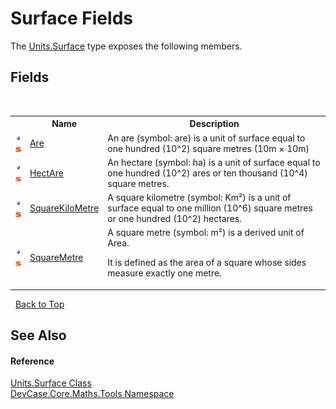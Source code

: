 # Surface Fields
 

The <a href="T_DevCase_Core_Maths_Tools_Units_Surface">Units.Surface</a> type exposes the following members.


## Fields
&nbsp;<table><tr><th></th><th>Name</th><th>Description</th></tr><tr><td>![Public field](media/pubfield.gif "Public field")![Static member](media/static.gif "Static member")</td><td><a href="F_DevCase_Core_Maths_Tools_Units_Surface_Are">Are</a></td><td>
An are (symbol: are) is a unit of surface equal to one hundred (10^2) square metres (10m × 10m)</td></tr><tr><td>![Public field](media/pubfield.gif "Public field")![Static member](media/static.gif "Static member")</td><td><a href="F_DevCase_Core_Maths_Tools_Units_Surface_HectAre">HectAre</a></td><td>
An hectare (symbol: ha) is a unit of surface equal to one hundred (10^2) ares or ten thousand (10^4) square metres.</td></tr><tr><td>![Public field](media/pubfield.gif "Public field")![Static member](media/static.gif "Static member")</td><td><a href="F_DevCase_Core_Maths_Tools_Units_Surface_SquareKiloMetre">SquareKiloMetre</a></td><td>
A square kilometre (symbol: Km²) is a unit of surface equal to one million (10^6) square metres or one hundred (10^2) hectares.</td></tr><tr><td>![Public field](media/pubfield.gif "Public field")![Static member](media/static.gif "Static member")</td><td><a href="F_DevCase_Core_Maths_Tools_Units_Surface_SquareMetre">SquareMetre</a></td><td>
A square metre (symbol: m²) is a derived unit of Area. 

 It is defined as the area of a square whose sides measure exactly one metre.</td></tr></table>&nbsp;
<a href="#surface-fields">Back to Top</a>

## See Also


#### Reference
<a href="T_DevCase_Core_Maths_Tools_Units_Surface">Units.Surface Class</a><br /><a href="N_DevCase_Core_Maths_Tools">DevCase.Core.Maths.Tools Namespace</a><br />